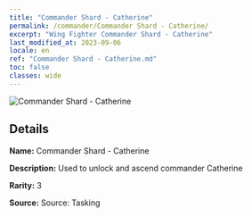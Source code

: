 ```yaml
---
title: "Commander Shard - Catherine"
permalink: /commander/Commander Shard - Catherine/
excerpt: "Wing Fighter Commander Shard - Catherine"
last_modified_at: 2023-09-06
locale: en
ref: "Commander Shard - Catherine.md"
toc: false
classes: wide
---
```



 ![Commander Shard - Catherine](/images/commander/actor_debris_1_zbsx_img9.png)

## Details

 **Name:** Commander Shard - Catherine 

 **Description:** Used to unlock and ascend commander Catherine 

 **Rarity:** 3 

 **Source:** Source: Tasking 


